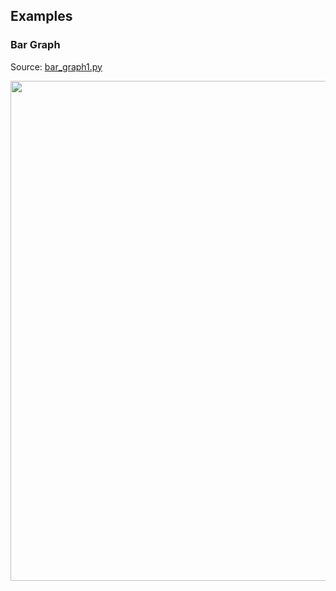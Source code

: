 ## Examples

### Bar Graph

Source: [bar_graph1.py](https://github.com/lorenzomarini96/laboratory/blob/main/laboratory/bar_graph/bar_graph1.py)

<img src="https://user-images.githubusercontent.com/55988954/113777314-33993a80-972b-11eb-9f66-aa1daadb8217.png" width="800" /> 
